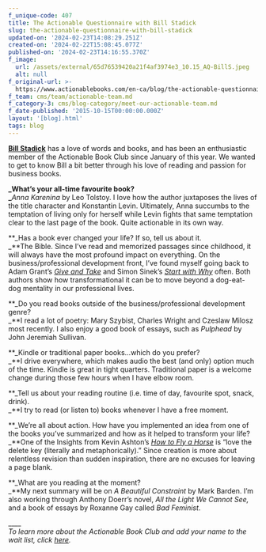 ```yaml
---
f_unique-code: 407
title: The Actionable Questionnaire with Bill Stadick
slug: the-actionable-questionnaire-with-bill-stadick
updated-on: '2024-02-23T14:08:29.251Z'
created-on: '2024-02-22T15:08:45.077Z'
published-on: '2024-02-23T14:16:55.370Z'
f_image:
  url: /assets/external/65d76539420a21f4af3974e3_10.15_AQ-BillS.jpeg
  alt: null
f_original-url: >-
  https://www.actionablebooks.com/en-ca/blog/the-actionable-questionnaire-with-bill-stadick/
f_team: cms/team/actionable-team.md
f_category-3: cms/blog-category/meet-our-actionable-team.md
f_date-published: '2015-10-15T00:00:00.000Z'
layout: '[blog].html'
tags: blog
---
```


[**Bill Stadick**](https://www.actionablebooks.com/en-ca/team/bill-stadick/) has a love of words and books, and has been an enthusiastic member of the Actionable Book Club since January of this year. We wanted to get to know Bill a bit better through his love of reading and passion for business books.

**_What’s your all-time favourite book?  
_**_Anna Karenina_ by Leo Tolstoy. I love how the author juxtaposes the lives of the title character and Konstantin Levin. Ultimately, Anna succumbs to the temptation of living only for herself while Levin fights that same temptation clear to the last page of the book. Quite actionable in its own way.

**_Has a book ever changed your life? If so, tell us about it.  
_**The Bible. Since I’ve read and memorized passages since childhood, it will always have the most profound impact on everything. On the business/professional development front, I’ve found myself going back to Adam Grant’s [_Give and Take_](https://www.actionablebooks.com/en-ca/summaries/give-and-take/) and Simon Sinek’s [_Start with Why_](https://www.actionablebooks.com/en-ca/summaries/start-with-why/) often. Both authors show how transformational it can be to move beyond a dog-eat-dog mentality in our professional lives.

**_Do you read books outside of the business/professional development genre?  
_**I read a lot of poetry: Mary Szybist, Charles Wright and Czeslaw Milosz most recently. I also enjoy a good book of essays, such as _Pulphead_ by John Jeremiah Sullivan.

**_Kindle or traditional paper books…which do you prefer?  
_**I drive everywhere, which makes audio the best (and only) option much of the time. Kindle is great in tight quarters. Traditional paper is a welcome change during those few hours when I have elbow room.

**_Tell us about your reading routine (i.e. time of day, favourite spot, snack, drink).  
_**I try to read (or listen to) books whenever I have a free moment.

**_We’re all about action. How have you implemented an idea from one of the books you’ve summarized and how as it helped to transform your life?  
_**One of the Insights from Kevin Ashton’s [_How to Fly a Horse_](https://www.actionablebooks.com/en-ca/summaries/how-to-fly-a-horse/) is “love the delete key (literally and metaphorically).” Since creation is more about relentless revision than sudden inspiration, there are no excuses for leaving a page blank.

**_What are you reading at the moment?  
_**My next summary will be on _A Beautiful Constraint_ by Mark Barden. I’m also working through Anthony Doerr’s novel, _All the Light We Cannot See,_ and a book of essays by Roxanne Gay called _Bad Feminist_.

\_\_\_\_  
_To learn more about the Actionable Book Club and add your name to the wait list, click_ [_here_](http://actionablebooks.com/bookclub)_._

